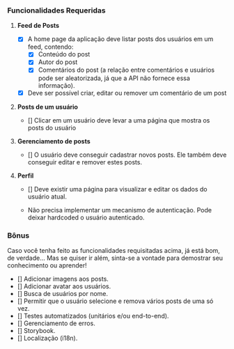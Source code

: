 ### Funcionalidades Requeridas

1. **Feed de Posts**
   
   - [x] A home page da aplicação deve listar posts dos usuários em um feed, contendo:
     - [x] Conteúdo do post
     - [x] Autor do post
     - [x] Comentários do post (a relação entre comentários e usuários pode ser aleatorizada, já que a API não fornece essa informação).
    - [x] Deve ser possível criar, editar ou remover um comentário de um post

2. **Posts de um usuário**

   - [] Clicar em um usuário deve levar a uma página que mostra os posts do usuário

3. **Gerenciamento de posts**

   - [] O usuário deve conseguir cadastrar novos posts. Ele também deve conseguir editar e remover estes posts.

4. **Perfil**

   - [] Deve existir uma página para visualizar e editar os dados do usuário atual.
   
   - Não precisa implementar um mecanismo de autenticação. Pode deixar hardcoded o usuário autenticado.

### Bônus

Caso você tenha feito as funcionalidades requisitadas acima, já está bom, de verdade... Mas se quiser ir além, sinta-se a vontade para demostrar seu conhecimento ou aprender!

- [] Adicionar imagens aos posts.
- [] Adicionar avatar aos usuários.
- [] Busca de usuários por nome.
- [] Permitir que o usuário selecione e remova vários posts de uma só vez.
- [] Testes automatizados (unitários e/ou end-to-end).
- [] Gerenciamento de erros.
- [] Storybook.
- [] Localização (i18n).
